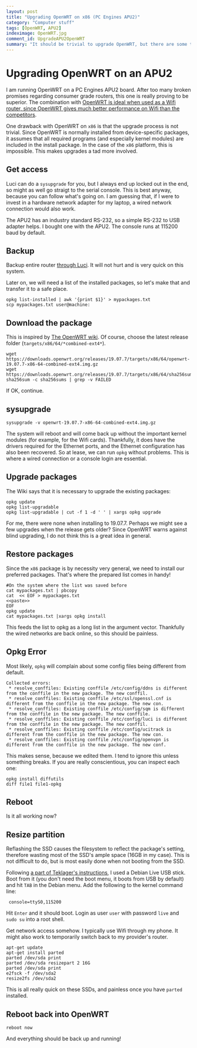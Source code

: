 ```yaml
---
layout: post
title: "Upgrading OpenWRT on x86 (PC Engines APU2)"
category: "Computer stuff"
tags: [OpenWRT, APU2]
indeximage: OpenWRT.jpg
comment_id: UpgradeAPU2OpenWRT
summary: "It should be trivial to upgrade OpenWRT, but there are some things that you need to remember."
---
```

# Upgrading OpenWRT on an APU2

I am running OpenWRT on a PC Engines APU2 board. After too many broken promises regarding consumer grade routers, this one is really proving to be superior. The combination with [OpenWRT is ideal when used as a Wifi router, since OpenWRT gives much better performance on Wifi than the competitors](https://teklager.se/en/knowledge-base/compex-wle200nx-wle600vx-benchmark/).

One drawback with OpenWRT on `x86` is that the upgrade process is not trivial. Since OpenWRT is normally installed from device-specific packages, it assumes that all required programs (and especially kernel modules) are included in the install package. In the case of the `x86` platform, this is impossible. This makes upgrades a tad more involved.


## Get access

Luci can do a `sysupgrade` for you, but I always end up locked out in the end, so might as well go straigt to the serial console. This is best anyway, because you can follow what's going on. 
I am guessing that, if I were to invest in a hardware network adapter for my laptop, a wired network connection would also work. 

The APU2 has an industry standard RS-232, so a simple RS-232 to USB adapter helps. I bought one with the APU2. The console runs at 115200 baud by default. 

## Backup

Backup entire router [through Luci](https://10.0.0.1/cgi-bin/luci/admin/system/flash). It will not hurt and is very quick on this system.

Later on, we will need a list of the installed packages, so let's make that and transfer it to a safe place.

```shell
opkg list-installed | awk '{print $1}' > mypackages.txt
scp mypackages.txt user@machine:
```


## Download the package


This is inspired by [The OpenWRT wiki](https://openwrt.org/docs/guide-user/installation/sysupgrade.cli). Of course, choose the latest release folder (`targets/x86/64/*combined-ext4*`).

```shell
wget https://downloads.openwrt.org/releases/19.07.7/targets/x86/64/openwrt-19.07.7-x86-64-combined-ext4.img.gz
wget https://downloads.openwrt.org/releases/19.07.7/targets/x86/64/sha256sums
sha256sum -c sha256sums | grep -v FAILED
```


If OK, continue.

## sysupgrade

```shell
sysupgrade -v openwrt-19.07.7-x86-64-combined-ext4.img.gz
```

The system will reboot and will come back up without the important kernel modules (for example, for the Wifi cards). Thankfully, it does have the drivers required for the Ethernet ports, and the Ethernet configuration has also been recovered. So at lease, we can run `opkg` without problems. This is where a wired connection or a console login are essential.

## Upgrade packages

The Wiki says that it is necessary to upgrade the existing packages:

```shell
opkg update
opkg list-upgradable
opkg list-upgradable | cut -f 1 -d ' ' | xargs opkg upgrade 
```

For me, there were none when installing to 19.07.7. Perhaps we might see a few upgrades when the release gets older? Since OpenWRT warns against blind upgrading, I do not think this is a great idea in general.


## Restore packages

Since the `x86` package is by necessity very general, we need to install our preferred packages. That's where the prepared list comes in handy!

```shell
#On the system where the list was saved before
cat mypackages.txt | pbcopy
cat  << EOF > mypackages.txt
<<paste>>
EOF
opkg update
cat mypackages.txt |xargs opkg install
```

This feeds the list to opkg as a long list in the argument vector. Thankfully the wired networks are back online, so this should be painless.

## Opkg Error

Most likely, `opkg` will complain about some config files being different from default.

```
Collected errors:
 * resolve_conffiles: Existing conffile /etc/config/ddns is different from the conffile in the new package. The new conffil.
 * resolve_conffiles: Existing conffile /etc/ssl/openssl.cnf is different from the conffile in the new package. The new con.
 * resolve_conffiles: Existing conffile /etc/config/sqm is different from the conffile in the new package. The new conffile.
 * resolve_conffiles: Existing conffile /etc/config/luci is different from the conffile in the new package. The new conffil.
 * resolve_conffiles: Existing conffile /etc/config/ucitrack is different from the conffile in the new package. The new con.
 * resolve_conffiles: Existing conffile /etc/config/openvpn is different from the conffile in the new package. The new conf.
```

This makes sense, because we edited them. I tend to ignore this unless something breaks. If you are really conscientious, you can inspect each one:

```shell
opkg install diffutils
diff file1 file1-opkg
```

## Reboot

Is it all working now?


## Resize partition

Reflashing the SSD causes the filesystem to reflect the package's setting, therefore wasting most of the SSD's ample space (16GB in my case). This is not difficult to do, but is most easily done when not booting from the SSD.

Following [a part of Teklager's instructions](https://teklager.se/en/knowledge-base/openwrt-installation-instructions/), I used a Debian Live USB stick. Boot from it (you don't need the boot menu, it boots from USB by default) and hit `TAB` in the Debian menu. Add the following to the kernel command line:

```
 console=ttyS0,115200
 ```

Hit `Enter` and it should boot. Login as user `user` with password `live` and `sudo su` into a root shell.

Get network access somehow. I typically use Wifi through my phone. It might also work to temporarily switch back to my provider's router.

```shell
apt-get update
apt-get install parted
parted /dev/sda print
parted /dev/sda resizepart 2 16G
parted /dev/sda print
e2fsck -f /dev/sda2
resize2fs /dev/sda2 
```

This is all really quick on these SSDs, and painless once you have `parted` installed.

## Reboot back into OpenWRT

```shell
reboot now
```

And everything should be back up and running!
